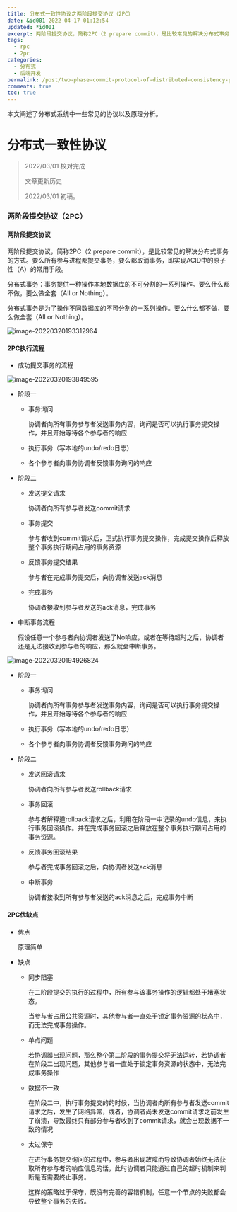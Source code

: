 ```yaml
---
title: 分布式一致性协议之两阶段提交协议（2PC）
date: &id001 2022-04-17 01:12:54
updated: *id001
excerpt: 两阶段提交协议，简称2PC（2 prepare commit），是比较常见的解决分布式事务的方式。要么所有参与进程都提交事务，要么都取消事务，即实现ACID中的原子性（A）的常用手段。
tags:
  - rpc
  - 2pc
categories:
  - 分布式
  - 后端开发
permalink: /post/two-phase-commit-protocol-of-distributed-consistency-protocol.html
comments: true
toc: true
---
```

本文阐述了分布式系统中一些常见的协议以及原理分析。

<!-- more -->

# 分布式一致性协议

> 2022/03/01 校对完成
>
> 文章更新历史
>
> 2022/03/01 初稿。

### 两阶段提交协议（2PC）

#### 两阶段提交协议

两阶段提交协议，简称2PC（2 prepare commit），是比较常见的解决分布式事务的方式。要么所有参与进程都提交事务，要么都取消事务，即实现ACID中的原子性（A）的常用手段。

分布式事务：事务提供一种操作本地数据库的不可分割的一系列操作。要么什么都不做，要么做全套（All or Nothing）。

分布式事务是为了操作不同数据库的不可分割的一系列操作。要么什么都不做，要么做全套（All or Nothing）。

![image-20220320193312964](https://img1.terwer.space/image-20220320193312964.png)

#### 2PC执行流程

- 成功提交事务的流程

![image-20220320193849595](https://img1.terwer.space/image-20220320193849595.png)

  - 阶段一

    - 事务询问

      协调者向所有事务参与者发送事务内容，询问是否可以执行事务提交操作，并且开始等待各个参与者的响应

    - 执行事务（写本地的undo/redo日志）

    - 各个参与者向事务协调者反馈事务询问的响应

  - 阶段二

    - 发送提交请求

      协调者向所有参与者发送commit请求

    - 事务提交

      参与者收到commit请求后，正式执行事务提交操作，完成提交操作后释放整个事务执行期间占用的事务资源

    - 反馈事务提交结果

      参与者在完成事务提交后，向协调者发送ack消息

    - 完成事务

      协调者接收到参与者发送的ack消息，完成事务

- 中断事务流程

  假设任意一个参与者向协调者发送了No响应，或者在等待超时之后，协调者还是无法接收到参与者的响应，那么就会中断事务。

![image-20220320194926824](https://img1.terwer.space/image-20220320194926824.png)

  - 阶段一

    - 事务询问

      协调者向所有事务参与者发送事务内容，询问是否可以执行事务提交操作，并且开始等待各个参与者的响应

    - 执行事务（写本地的undo/redo日志）

    - 各个参与者向事务协调者反馈事务询问的响应

  - 阶段二

    - 发送回滚请求

      协调者向所有参与者发送rollback请求

    - 事务回滚

      参与者解释道rollback请求之后，利用在阶段一中记录的undo信息，来执行事务回滚操作。并在完成事务回滚之后释放在整个事务执行期间占用的事务资源。

    - 反馈事务回滚结果

      参与者完成事务回滚之后，向协调者发送ack消息

    - 中断事务

      协调者接收到所有参与者发送的ack消息之后，完成事务中断

#### 2PC优缺点

- 优点

  原理简单

- 缺点

  - 同步阻塞

    在二阶段提交的执行的过程中，所有参与该事务操作的逻辑都处于堵塞状态。

    当参与者占用公共资源时，其他参与者一直处于锁定事务资源的状态中，而无法完成事务操作。

  - 单点问题

    若协调器出现问题，那么整个第二阶段的事务提交将无法运转，若协调者在阶段二出现问题，其他参与者一直处于锁定事务资源的状态中，无法完成事务操作

  - 数据不一致

    在阶段二中，执行事务提交的的时候，当协调者向所有参与者发送commit请求之后，发生了网络异常，或者，协调者尚未发送commit请求之前发生了崩溃，导致最终只有部分参与者收到了commit请求，就会出现数据不一致的情况

  - 太过保守

    在进行事务提交询问的过程中，参与者出现故障而导致协调者始终无法获取所有参与者的响应信息的话，此时协调者只能通过自己的超时机制来判断是否需要终止事务。

    这样的策略过于保守，既没有完善的容错机制，任意一个节点的失败都会导致整个事务的失败。